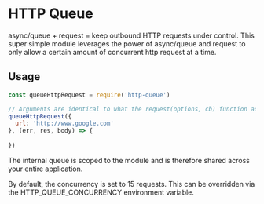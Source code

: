 # HTTP Queue

async/queue + request = keep outbound HTTP requests under control. This super simple module leverages the power of async/queue and request to only allow a certain amount of concurrent http request at a time.

## Usage
```js
const queueHttpRequest = require('http-queue')

// Arguments are identical to what the request(options, cb) function accepts.
queueHttpRequest({
  url: 'http://www.google.com'
}, (err, res, body) => {
  
})
```

The internal queue is scoped to the module and is therefore shared across your entire application.

By default, the concurrency is set to 15 requests. This can be overridden via the HTTP_QUEUE_CONCURRENCY environment variable.